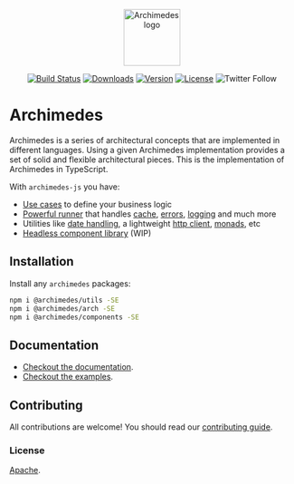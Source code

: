 <p align="center"><a href="https://www.archimedesfw.io/" target="_blank" rel="noopener noreferrer"><img width="100" src="https://www.archimedesfw.io/img/isologue.svg" alt="Archimedes logo"></a></p>

<p align="center">
  <a href="https://github.com/archimedes-projects/archimedes-js/actions/workflows/ci.yaml"><img src="https://img.shields.io/github/workflow/status/archimedes-projects/archimedes-js/CI" alt="Build Status"></a>
  <a href="https://npmcharts.com/compare/archimedes?minimal=true"><img src="https://img.shields.io/npm/dm/archimedes.svg?sanitize=true" alt="Downloads"></a>
  <a href="https://www.npmjs.com/package/@archimedes/arch"><img src="https://img.shields.io/npm/v/@archimedes/arch.svg?sanitize=true" alt="Version"></a>
  <a href="https://www.npmjs.com/package/@archimedes/arch"><img src="https://img.shields.io/npm/l/@archimedes/arch.svg?sanitize=true" alt="License"></a>
  <img alt="Twitter Follow" src="https://img.shields.io/twitter/follow/archimedesfw?sanitize=true">
</p>

# Archimedes

Archimedes is a series of architectural concepts that are implemented in different languages. Using a given Archimedes implementation provides a set of solid and flexible architectural pieces. This is the implementation of Archimedes in TypeScript.

With `archimedes-js` you have:

-   [Use cases](https://www.archimedesfw.io/docs/js/arch#use-cases) to define your business logic
-   [Powerful runner](https://www.archimedesfw.io/docs/js/arch#runner) that handles [cache](https://www.archimedesfw.io/docs/js/arch#cachelink), [errors](https://www.archimedesfw.io/docs/js/arch#notificationlink), [logging](https://www.archimedesfw.io/docs/js/arch#loggerlink) and much more
-   Utilities like [date handling](https://www.archimedesfw.io/docs/js/utils#datetime), a lightweight [http client](https://www.archimedesfw.io/docs/js/utils#httpclient), [monads](https://www.archimedesfw.io/docs/js/utils#maybe), etc
-   [Headless component library](https://www.archimedesfw.io/docs/js/components) (WIP)

## Installation

Install any `archimedes` packages:

```bash
npm i @archimedes/utils -SE
npm i @archimedes/arch -SE
npm i @archimedes/components -SE
```

## Documentation

-   [Checkout the documentation](https://www.archimedesfw.io/).
-   [Checkout the examples](./examples).

## Contributing

All contributions are welcome! You should read our [contributing guide](./CONTRIBUTING.md).

### License

[Apache](https://opensource.org/licenses/Apache-2.0).
